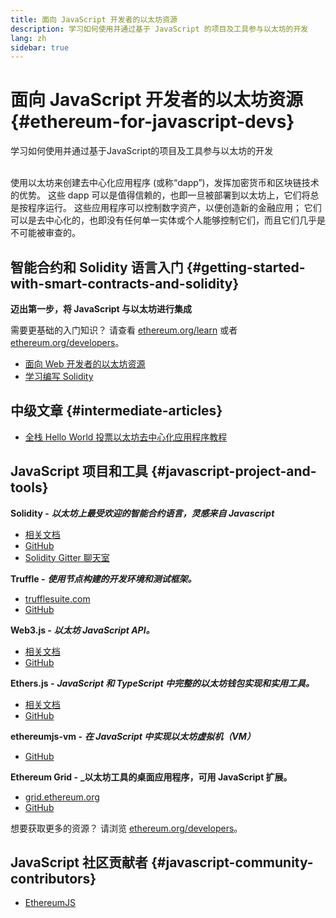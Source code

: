 ```yaml
---
title: 面向 JavaScript 开发者的以太坊资源
description: 学习如何使用并通过基于 JavaScript 的项目及工具参与以太坊的开发
lang: zh
sidebar: true
---
```


# 面向 JavaScript 开发者的以太坊资源 {#ethereum-for-javascript-devs}

<div class="featured">学习如何使用并通过基于JavaScript的项目及工具参与以太坊的开发</div><br>

使用以太坊来创建去中心化应用程序 (或称“dapp”)，发挥加密货币和区块链技术的优势。 这些 dapp 可以是值得信赖的，也即一旦被部署到以太坊上，它们将总是按程序运行。 这些应用程序可以控制数字资产，以便创造新的金融应用； 它们可以是去中心化的，也即没有任何单一实体或个人能够控制它们，而且它们几乎是不可能被审查的。

## 智能合约和 Solidity 语言入门 {#getting-started-with-smart-contracts-and-solidity}

**迈出第一步，将 JavaScript 与以太坊进行集成**

需要更基础的入门知识？ 请查看 [ethereum.org/learn](/zh/learn/) 或者 [ethereum.org/developers](/zh/developers/)。

- [面向 Web 开发者的以太坊资源](https://medium.com/@mvmurthy/ethereum-for-web-developers-890be23d1d0c)
- [学习编写 Solidity](https://cryptozombies.io/)

## 中级文章 {#intermediate-articles}

- [全栈 Hello World 投票以太坊去中心化应用程序教程](https://medium.com/@mvmurthy/full-stack-hello-world-voting-ethereum-dapp-tutorial-part-1-40d2d0d807c2)

## JavaScript 项目和工具 {#javascript-project-and-tools}

**Solidity -** **_以太坊上最受欢迎的智能合约语言，灵感来自 Javascript_**

- [相关文档](https://solidity.readthedocs.io)
- [GitHub](https://github.com/ethereum/solidity/)
- [Solidity Gitter 聊天室](https://gitter.im/ethereum/solidity/)

**Truffle -** **_使用节点构建的开发环境和测试框架。_**

- [trufflesuite.com](https://www.trufflesuite.com/)
- [GitHub](https://github.com/trufflesuite/truffle)

**Web3.js -** **_以太坊 JavaScript API。_**

- [相关文档](https://web3js.readthedocs.io/en/1.0/)
- [GitHub](https://github.com/ethereum/web3.js/)

**Ethers.js -** **_JavaScript 和 TypeScript 中完整的以太坊钱包实现和实用工具。_**

- [相关文档](https://docs.ethers.io/ethers.js/html/)
- [GitHub](https://github.com/ethers-io/ethers.js/)

**ethereumjs-vm -** **_在 JavaScript 中实现以太坊虚拟机（VM）_**

- [GitHub](https://github.com/ethereumjs/ethereumjs-vm)

**Ethereum Grid -** **\_以太坊工具的桌面应用程序，可用 JavaScript 扩展。**

- [grid.ethereum.org](https://grid.ethereum.org)
- [GitHub](https://github.com/ethereum/grid)

想要获取更多的资源？ 请浏览 [ethereum.org/developers](/zh/developers/)。

## JavaScript 社区贡献者 {#javascript-community-contributors}

- [EthereumJS](https://ethereumjs.github.io)
